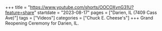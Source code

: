 +++
title = "https://www.youtube.com/shorts/OOCOXvnG31U?feature=share"
startdate = "2023-08-17"
pages = ["Darien, IL (7409 Cass Ave)"]
tags = ["Videos"]
categories = ["Chuck E. Cheese's"]
+++
Grand Reopening Ceremony for Darien, IL.
